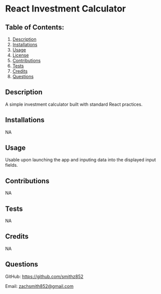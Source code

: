# React Investment Calculator  
  
## Table of Contents:
  1. [Description](#description)
  2. [Installations](#installations)
  3. [Usage](#usage)
  4. [License](#license)
  5. [Contributions](#contributions)
  6. [Tests](#tests)
  7. [Credits](#credits)
  8. [Questions](#questions)

## Description

A simple investment calculator built with standard React practices.

## Installations

NA

## Usage

Usable upon launching the app and inputing data into the displayed input fields.
 
## Contributions

NA

## Tests

NA

## Credits

NA

## Questions

GitHub: https://github.com/smithz852
  
Email: zachsmith852@gmail.com

